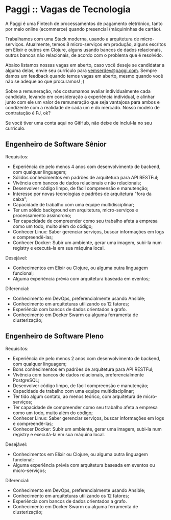 # Paggi :: Vagas de Tecnologia

A Paggi é uma Fintech de processamentos de pagamento eletrônico, tanto por meio online (ecommerce) quando presencial (máquininhas de cartão).

Trabalhamos com uma Stack moderna, usando a arquitetura de micro-serviços. Atualmente, temos 8 micro-serviços em produção, alguns escritos em Elixir e outros em Clojure, alguns usando bancos de dados relacionais, outros bancos não relacionais, de acordo com o problema que é resolvido.

Abaixo listamos nossas vagas em aberto, caso você deseje se candidatar a alguma delas, envie seu currículo para vemserdev@paggi.com. Sempre damos um feedback quando temos vagas em aberto, mesmo quando você não se adeque ao que procuramos! ;)

Sobre a remuneração, nós costumamos avaliar individualmente cada candidato, levando em consideração a experiência individual, e alinhar junto com ele um valor de remuneração que seja vantajosa para ambos e condizente com a realidade de cada um e do mercado. Nosso modelo de contratação é PJ, ok?

Se você tiver uma conta aqui no GitHub, não deixe de incluí-la no seu currículo.  

## Engenheiro de Software Sênior

Requisitos:

* Experiência de pelo menos 4 anos com desenvolvimento de backend, com qualquer linguagem;
* Sólidos conhecimentos em padrões de arquitetura para API RESTFul;
* Vivência com bancos de dados relacionais e não relacionais;
* Desenvolver código limpo, de fácil compreensão e manutenção;
* Interesse por novas tecnologias e padrões de arquitetura "fora da caixa";
* Capacidade de trabalho com uma equipe multidisciplinar;
* Ter um sólido background em arquitetura, micro-serviços e processamento assíncrono;
* Ter capacidade de compreender como seu trabalho afeta a empresa como um todo, muito além do código;
* Conhecer Linux: Saber gerenciar serviços, buscar informações em logs e compreendê-las;
* Conhecer Docker: Subir um ambiente, gerar uma imagem, subi-la num registry e executá-la em sua máquina local.

Desejável:

* Conhecimentos em Elixir ou Clojure, ou alguma outra linguagem funcional;
* Alguma experiência prévia com arquitetura baseada em eventos;

Diferencial:

* Conhecimento em DevOps, preferencialmente usando Ansible;
* Conhecimento em arquiteturas utilizando os 12 fatores;
* Experiência com bancos de dados orientados a grafo.
* Conhecimento em Docker Swarm ou alguma ferramenta de clusterização;

## Engenheiro de Software Pleno


Requisitos:

* Experiência de pelo menos 2 anos com desenvolvimento de backend, com qualquer linguagem;
* Bons conhecimentos em padrões de arquitetura para API RESTFul;
* Vivência com bancos de dados relacionais, preferencialmente PostgreSQL;
* Desenvolver código limpo, de fácil compreensão e manutenção;
* Capacidade de trabalho com uma equipe multidisciplinar;
* Ter tido algum contato, ao menos teórico, com arquitetura de micro-serviços;
* Ter capacidade de compreender como seu trabalho afeta a empresa como um todo, muito além do código;
* Conhecer Linux: Saber gerenciar serviços, buscar informações em logs e compreendê-las;
* Conhecer Docker: Subir um ambiente, gerar uma imagem, subi-la num registry e executá-la em sua máquina local.

Desejável:

* Conhecimentos em Elixir ou Clojure, ou alguma outra linguagem funcional;
* Alguma experiência prévia com arquitetura baseada em eventos ou micro-serviços;

Diferencial:

* Conhecimento em DevOps, preferencialmente usando Ansible;
* Conhecimento em arquiteturas utilizando os 12 fatores;
* Experiência com bancos de dados orientados a grafo.
* Conhecimento em Docker Swarm ou alguma ferramenta de clusterização;


